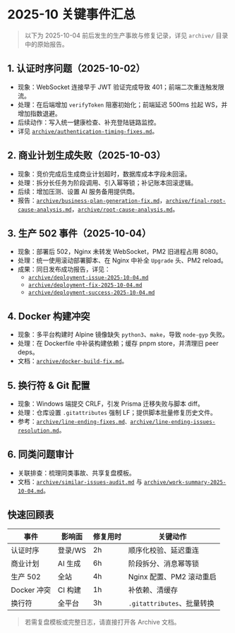 ﻿# 2025-10 关键事件汇总

> 以下为 2025-10-04 前后发生的生产事故与修复记录，详见 `archive/` 目录中的原始报告。

## 1. 认证时序问题（2025-10-02）
- 现象：WebSocket 连接早于 JWT 验证完成导致 401；前端二次重连触发限流。
- 处理：在后端增加 `verifyToken` 阻塞初始化；前端延迟 500ms 拉起 WS，并增加指数退避。
- 后续动作：写入统一健康检查、补充登陆链路监控。
- 详见 [`archive/authentication-timing-fixes.md`](archive/authentication-timing-fixes.md)。

## 2. 商业计划生成失败（2025-10-03）
- 现象：竞价完成后生成商业计划超时，数据库成本字段未回滚。
- 处理：拆分长任务为阶段调用、引入幂等锁；补记账本回滚逻辑。
- 后续：增加压测、设置 AI 服务备用提供商。
- 报告：[`archive/business-plan-generation-fix.md`](archive/business-plan-generation-fix.md)，[`archive/final-root-cause-analysis.md`](archive/final-root-cause-analysis.md)，[`archive/root-cause-analysis.md`](archive/root-cause-analysis.md)。

## 3. 生产 502 事件（2025-10-04）
- 现象：部署后 502，Nginx 未转发 WebSocket，PM2 旧进程占用 8080。
- 处理：统一使用滚动部署脚本、在 Nginx 中补全 `Upgrade` 头、PM2 reload。
- 成果：同日发布成功报告，详见：
  - [`archive/deployment-issue-2025-10-04.md`](archive/deployment-issue-2025-10-04.md)
  - [`archive/deployment-fix-2025-10-04.md`](archive/deployment-fix-2025-10-04.md)
  - [`archive/deployment-success-2025-10-04.md`](archive/deployment-success-2025-10-04.md)

## 4. Docker 构建冲突
- 现象：多平台构建时 Alpine 镜像缺失 `python3`、`make`，导致 `node-gyp` 失败。
- 处理：在 Dockerfile 中补装构建依赖；缓存 pnpm store，并清理旧 peer deps。
- 文档：[`archive/docker-build-fix.md`](archive/docker-build-fix.md)。

## 5. 换行符 & Git 配置
- 现象：Windows 端提交 CRLF，引发 Prisma 迁移失败与脚本 diff。
- 处理：仓库设置 `.gitattributes` 强制 LF；提供脚本批量修复历史文件。
- 参考：[`archive/line-ending-fixes.md`](archive/line-ending-fixes.md)`、`[`archive/line-ending-issues-resolution.md`](archive/line-ending-issues-resolution.md)。

## 6. 同类问题审计
- 关联排查：梳理同类事故、共享复盘模板。
- 文档：[`archive/similar-issues-audit.md`](archive/similar-issues-audit.md) 与 [`archive/work-summary-2025-10-04.md`](archive/work-summary-2025-10-04.md)。

## 快速回顾表
| 事件 | 影响面 | 修复用时 | 关键动作 |
|------|--------|----------|----------|
| 认证时序 | 登录/WS | 2h | 顺序化校验、延迟重连 |
| 商业计划 | AI 生成 | 6h | 阶段拆分、消息幂等锁 |
| 生产 502 | 全站 | 4h | Nginx 配置、PM2 滚动重启 |
| Docker 冲突 | CI 构建 | 1h | 补依赖、清缓存 |
| 换行符 | 全平台 | 3h | `.gitattributes`、批量转换 |

> 若需复盘模板或完整日志，请直接打开各 Archive 文档。
